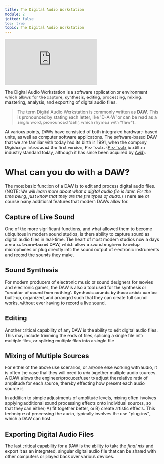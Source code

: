 ```yaml
---
title: The Digital Audio Workstation
module: 2
jotted: false
toc: true
topic: The Digital Audio Workstation
---
```


<!-- TODO: Need a header image. Make one. -->

<div class="embed-responsive embed-responsive-16by9"><iframe class="embed-responsive-item" src="https://www.youtube.com/embed/ZSkhwIDQLRQ" frameborder="0" allow="accelerometer; autoplay; encrypted-media; gyroscope; picture-in-picture" allowfullscreen></iframe></div>

The Digital Audio Workstation is a software application or environment which allows for the capture, synthesis, editing, processing, mixing, mastering, analysis, and exporting of digital audio files.

> The term Digital Audio Workstation is commonly written as **DAW**. This is pronounced by stating each letter, like 'D-A-W' or can be read as a single word, pronounced 'dah', which rhymes with "flaw").

At various points, DAWs have consisted of both integrated hardware-based units, as well as computer software applications. The software-based DAW that we are familiar with today had its birth in 1991, when the company Digidesign introduced the first version, Pro Tools. ([Pro Tools](https://www.avid.com/pro-tools) is still an industry standard today, although it has since been acquired by [Avid](https://www.avid.com/#Audio)).


# What can you do with a DAW?

The most basic function of a DAW is to edit and process digital audio files. (NOTE: _We will learn more about what a digital audio file is later. For the time being, just know that they are the file types of audio._) There are of course many additional features that modern DAWs allow for.

## Capture of Live Sound

One of the more significant functions, and what allowed them to become ubiquitous in modern sound studios, is there ability to capture sound as digital audio files in real-time. The heart of most modern studios now a days are a software-based DAW, which allow a sound engineer to setup microphones or plug directly into the sound output of electronic instruments and record the sounds they make.

## Sound Synthesis

For modern producers of electronic music or sound designers for movies and electronic games, the DAW is also a tool used for the synthesis or "creation of sound from nothing". Synthesis sounds by these artists can be built-up, organized, and arranged such that they can create full sound works, without ever having to record a live sound.

## Editing

Another critical capability of any DAW is the ability to edit digital audio files. This may include trimming the ends of files, splicing a single file into multiple files, or splicing multiple files into a single file.

## Mixing of Multiple Sources

For either of the above use scenarios, or anyone else working with audio, it is often the case that they will need to _mix_ together multiple audio sources. A DAW allows the engineer/producer/user to adjust the relative ratio of amplitude for each source, thereby effecting how present each audio source is.

In addition to simple adjustments of amplitude levels, mixing often involves applying additional sound processing effects onto individual sources, so that they can either; A) fit together better, or B) create artistic effects. This technique of processing the audio, typically involves the use "plug-ins", which a DAW can host.

## Exporting Digital Audio Files

The last critical capability for a DAW is the ability to take the _final mix_ and export it as an integrated, singular digital audio file that can be shared with other computers or played back over various devices.
